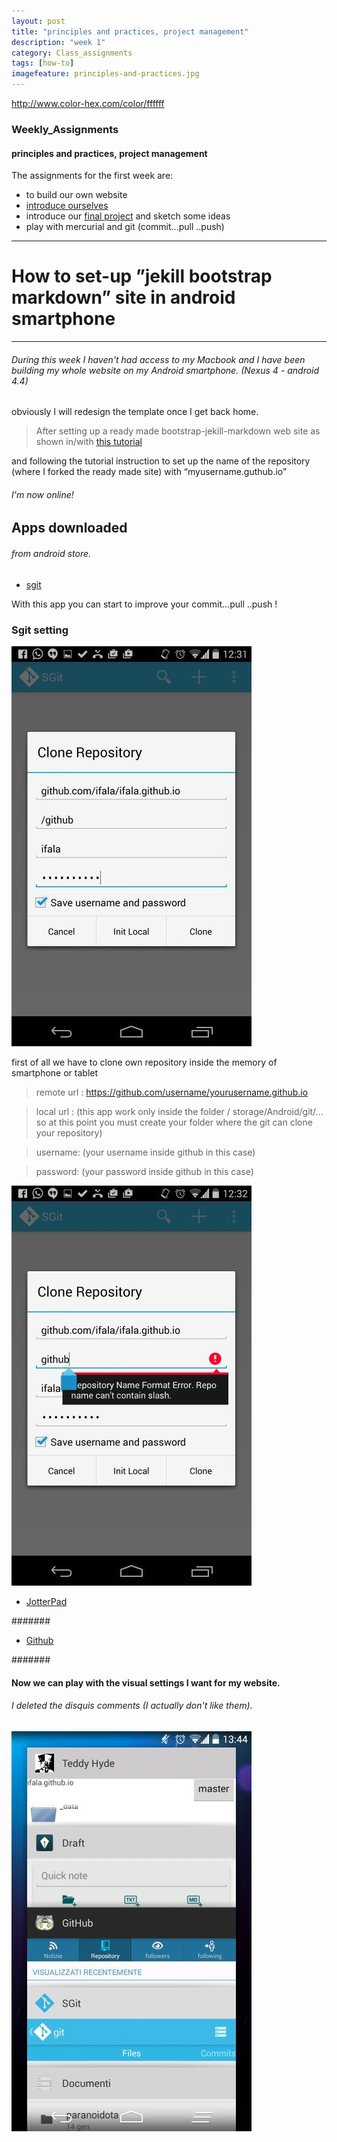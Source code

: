```yaml
---
layout: post
title: "principles and practices, project management"
description: "week 1"
category: Class_assignments
tags: [how-to]
imagefeature: principles-and-practices.jpg
---
```


http://www.color-hex.com/color/ffffff

### Weekly_Assignments 

#### principles and practices, project management

The assignments for the first week are:

- to build our own website
- [introduce ourselves]({{site.baseurl}}/about)
- introduce our [final project]({{site.baseurl}}/final_project) and sketch some ideas
- play with mercurial and git (commit...pull ..push) 

****

# How to set-up ”jekill bootstrap markdown” site in android smartphone

****

###### During this week I haven't had access to my Macbook and I have been building my whole website on my Android smartphone. (Nexus 4 - android 4.4)

obviously I will redesign the template once I get back home.

> After setting up a ready made bootstrap-jekill-markdown web site as shown in/with [this tutorial](http://www.smashingmagazine.com/2014/08/01/build-blog-jekyll-github-pages/ )

and following the tutorial instruction to set up the name of the repository (where I forked the ready made site) with “myusername.guthub.io” 

###### I'm now online!

## Apps downloaded 

###### from android store.

- [sgit](https://play.google.com/store/apps/details?id=me.sheimi.sgit)
 
With this app you can start to improve your commit...pull ..push !

### Sgit setting

![sgit app](/images/local/app_sgit1ok.jpeg)

first of all we have to clone own repository inside the memory of smartphone or tablet

> remote url : https://github.com/username/yourusername.github.io

> local url : (this app work only inside the folder / storage/Android/git/... so at this point you must create your folder where the git can clone your repository)

> username: (your username inside github in this case)

> password: (your password inside github in this case)

![sgit app](/images/local/app_sgit2.jpeg)






- [JotterPad](https://play.google.com/store/apps/details?id=com.jotterpad.x)

#######  

- [Github](https://play.google.com/store/apps/details?id=com.github.mobile)

####### 



#### Now we can play with the visual settings I want for my website.

###### I deleted the disquis comments (I actually don't like them).





![All apps that I have used](/images/local/apps.jpeg)
